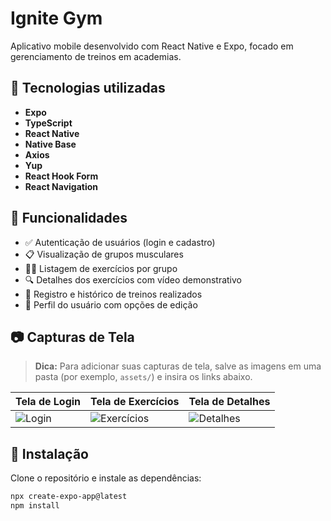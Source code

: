 # Ignite Gym

Aplicativo mobile desenvolvido com React Native e Expo, focado em gerenciamento de treinos em academias.

## 🚀 Tecnologias utilizadas

- **Expo**
- **TypeScript**
- **React Native**
- **Native Base**
- **Axios**
- **Yup**
- **React Hook Form**
- **React Navigation**

## 📱 Funcionalidades

- ✅ Autenticação de usuários (login e cadastro)
- 📋 Visualização de grupos musculares
- 🏋️‍♂️ Listagem de exercícios por grupo
- 🔍 Detalhes dos exercícios com vídeo demonstrativo
- 📝 Registro e histórico de treinos realizados
- 👤 Perfil do usuário com opções de edição

## 📷 Capturas de Tela

> **Dica:** Para adicionar suas capturas de tela, salve as imagens em uma pasta (por exemplo, `assets/`) e insira os links abaixo.

| Tela de Login | Tela de Exercícios | Tela de Detalhes |
|---------------|--------------------|------------------|
| ![Login](./assets/login.png) | ![Exercícios](./assets/exercises.png) | ![Detalhes](./assets/details.png) |

## 🔧 Instalação

Clone o repositório e instale as dependências:

```bash
npx create-expo-app@latest
npm install
